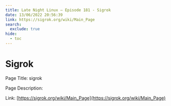 ```yaml
---
title: Late Night Linux – Episode 181 - Sigrok
date: 13/06/2022 20:56:39
link: https://sigrok.org/wiki/Main_Page
search:
  exclude: true
hide:
  - toc
---
```


# Sigrok

Page Title: sigrok

Page Description:  

Link: [https://sigrok.org/wiki/Main_Page](https://sigrok.org/wiki/Main_Page)